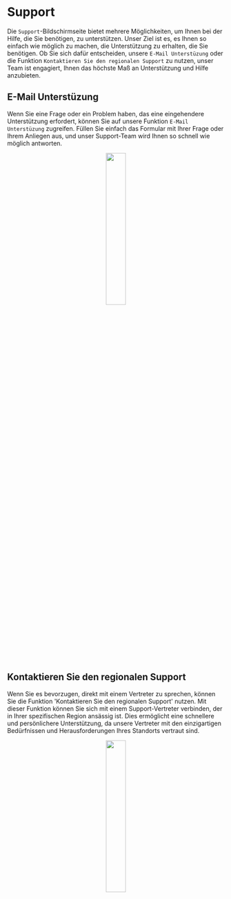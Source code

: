 # Support 

Die `Support`-Bildschirmseite bietet mehrere Möglichkeiten, um Ihnen bei der Hilfe, die Sie benötigen, zu unterstützen. Unser Ziel ist es, es Ihnen so einfach wie möglich zu machen, die Unterstützung zu erhalten, die Sie benötigen. Ob Sie sich dafür entscheiden, unsere `E-Mail Unterstüzung` oder die Funktion `Kontaktieren Sie den regionalen Support` zu nutzen, unser Team ist engagiert, Ihnen das höchste Maß an Unterstützung und Hilfe anzubieten.

## E-Mail Unterstüzung

 Wenn Sie eine Frage oder ein Problem haben, das eine eingehendere Unterstützung erfordert, können Sie auf unsere Funktion `E-Mail Unterstüzung` zugreifen. Füllen Sie einfach das Formular mit Ihrer Frage oder Ihrem Anliegen aus, und unser Support-Team wird Ihnen so schnell wie möglich antworten.

 <p align="center"><img src="https://i.imgur.com/vM0OIZG.gif" width="30%"></p>


## Kontaktieren Sie den regionalen Support      


Wenn Sie es bevorzugen, direkt mit einem Vertreter zu sprechen, können Sie die Funktion 'Kontaktieren Sie den regionalen Support' nutzen. Mit dieser Funktion können Sie sich mit einem Support-Vertreter verbinden, der in Ihrer spezifischen Region ansässig ist. Dies ermöglicht eine schnellere und persönlichere Unterstützung, da unsere Vertreter mit den einzigartigen Bedürfnissen und Herausforderungen Ihres Standorts vertraut sind.


<p align="center"><img src="https://i.imgur.com/ryXRHA1.gif" width="30%"></p>
